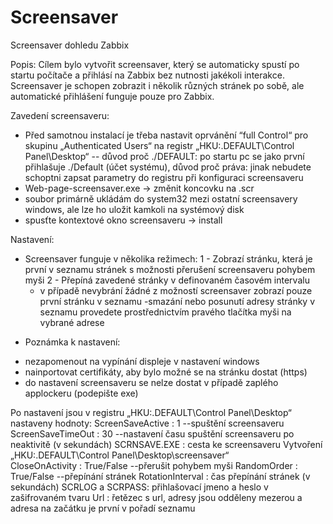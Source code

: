 # Screensaver
Screensaver dohledu Zabbix

Popis:
Cílem bylo vytvořit screensaver, který se automaticky spustí po startu počítače a přihlásí na Zabbix bez nutnosti jakékoli interakce. 
Screensaver je schopen zobrazit i několik různých stránek po sobě, ale automatické přihlášení funguje pouze pro Zabbix. 

Zavedení screensaveru:
- Před samotnou instalací je třeba nastavit oprvánění “full Control“ pro skupinu „Authenticated Users“ na registr „HKU:\.DEFAULT\Control Panel\Desktop“ -- důvod proč ./DEFAULT: po startu pc se jako první přihlašuje ./Default (účet systému), důvod proč práva: jinak nebudete schoptni zapsat parametry do registru při konfiguraci screensaveru
- Web-page-screensaver.exe -> změnit koncovku na .scr
- soubor primárně ukládám do system32 mezi ostatní screensavery windows, ale lze ho uložit kamkoli na systémový disk
- spusťte kontextové okno screensaveru -> install 

Nastavení:
- Screensaver funguje v několika režimech:
  1 - Zobrazí stránku, která je první v seznamu stránek s možnosti přerušení screensaveru pohybem myši
  2 - Přepíná zavedené stránky v definovaném časovém intervalu
    - v případě nevybrání žádné z možností screensaver zobrazí pouze první stránku v seznamu
-smazání nebo posunutí adresy stránky v seznamu provedete prostřednictvím pravého tlačítka myši na vybrané adrese

*  Poznámka k nastavení:
  - nezapomenout na vypínání displeje v nastavení windows
  - nainportovat certifikáty, aby bylo možné se na stránku dostat (https)
  - do nastavení screensaveru se nelze dostat v případě zaplého applockeru (podepište exe)
 
Po nastavení jsou v registru „HKU:\.DEFAULT\Control Panel\Desktop“ nastaveny hodnoty:
    ScreenSaveActive : 1 --spuštění screensaveru
    ScreenSaveTimeOut : 30 --nastavení času spuštění screensaveru po neaktivitě (v sekundách)
    SCRNSAVE.EXE : cesta ke screensaveru
Vytvoření „HKU:\.DEFAULT\Control Panel\Desktop\screensaver“   
    CloseOnActivity : True/False --přerušit pohybem myši
    RandomOrder : True/False --přepínání stránek
    RotationInterval : čas přepínání stránek (v sekundách)
    SCRLOG a SCRPASS: přihlašovací jmeno a heslo v zašifrovaném tvaru
    Url : řetězec s url, adresy jsou odděleny mezerou a adresa na začátku je první v pořadí seznamu
    
    
 
 
